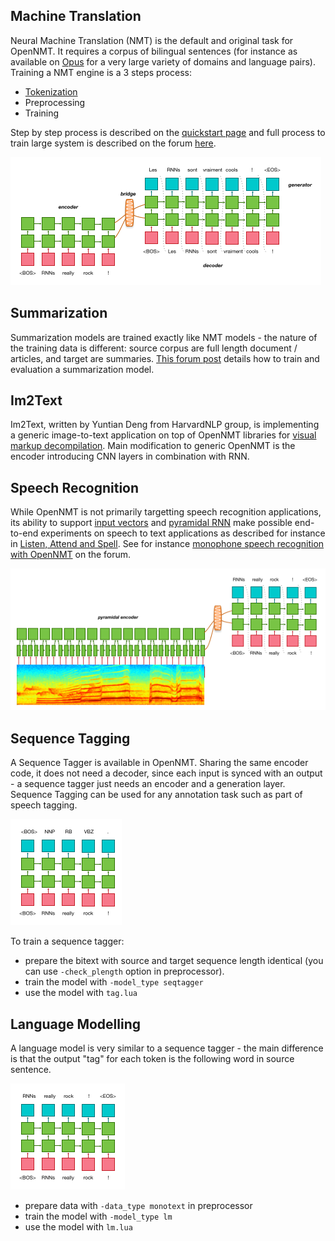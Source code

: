 ## Machine Translation

Neural Machine Translation (NMT) is the default and original task for OpenNMT. It requires a corpus of bilingual sentences (for instance as available on [Opus](http://opus.lingfil.uu.se) for a very large variety of domains and language pairs). Training a NMT engine is a 3 steps process:

* [Tokenization](/tools/tokenization/)
* Preprocessing
* Training

Step by step process is described on the [quickstart page](/quickstart/) and full process to train large system is described on the forum [here](http://forum.opennmt.net/t/training-english-german-wmt15-nmt-engine/29).

![Neural Machine Translation](img/nmt.png)

## Summarization

Summarization models are trained exactly like NMT models - the nature of the training data is different: source corpus are full length document / articles, and target are summaries. [This forum post](http://forum.opennmt.net/t/text-summarization-on-gigaword-and-rouge-scoring/85/) details how to train and evaluation a summarization model.

## Im2Text

Im2Text, written by Yuntian Deng from HarvardNLP group, is implementing a generic image-to-text application on top of OpenNMT libraries for [visual markup decompilation](https://arxiv.org/pdf/1609.04938v1.pdf). Main modification to generic OpenNMT is the encoder introducing CNN layers in combination with RNN.

## Speech Recognition

While OpenNMT is not primarily targetting speech recognition applications, its ability to support [input vectors](/data/preparation/#input-vectors) and [pyramidal RNN](/training/models/#pyramidal-deep-bidirectional-encoder) make possible end-to-end experiments on speech to text applications as described for instance in [Listen, Attend and Spell](https://arxiv.org/abs/1508.01211). See for instance [monophone speech recognition with OpenNMT](http://forum.opennmt.net/t/monophone-speech-recognition-with-opennmt/542) on the forum.

![Listen, Attend and Spell](img/las.png)

## Sequence Tagging

A Sequence Tagger is available in OpenNMT. Sharing the same encoder code, it does not need a decoder, since each input is synced with an output - a sequence tagger just needs an encoder and a generation layer. Sequence Tagging can be used for any annotation task such as part of speech tagging.

![Sequence Tagger](img/seqtagger.png)

To train a sequence tagger:

* prepare the bitext with source and target sequence length identical (you can use `-check_plength` option in preprocessor).
* train the model with `-model_type seqtagger`
* use the model with `tag.lua`

## Language Modelling

A language model is very similar to a sequence tagger - the main difference is that the output "tag" for each token is the following word in source sentence.

![Language Model](img/lm.png)

* prepare data with `-data_type monotext` in preprocessor
* train the model with `-model_type lm`
* use the model with `lm.lua`

